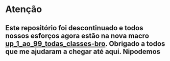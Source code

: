 # Atenção
## Este repositório foi descontinuado e todos nossos esforços agora estão na nova macro [up_1_ao_99_todas_classes-bro](https://github.com/eventMacrosBR/up_1_ao_99_todas_classes-bro). Obrigado a todos que me ajudaram a chegar até aqui. Nipodemos
